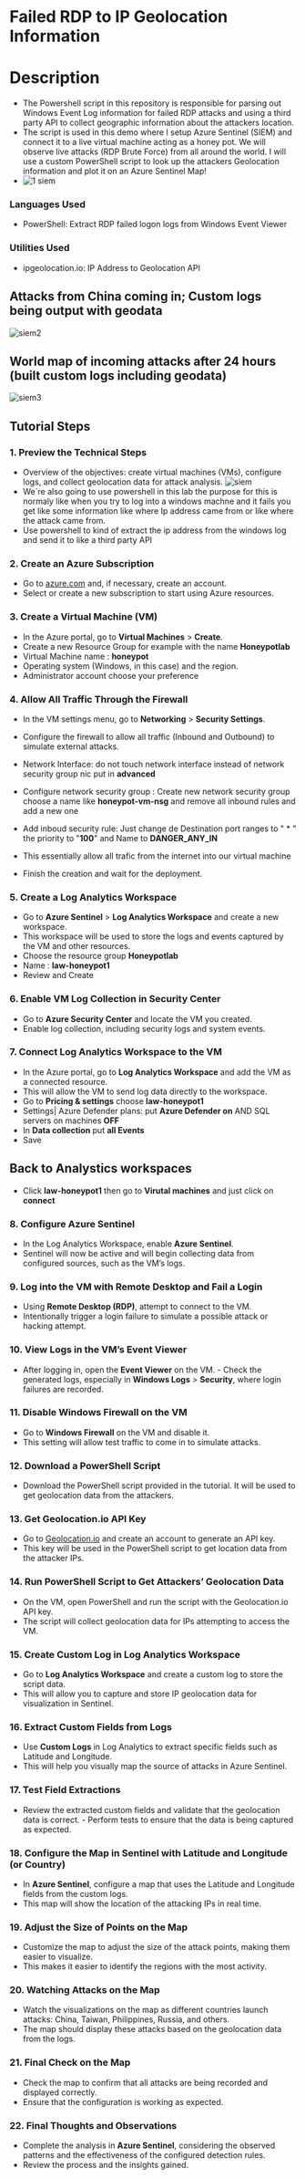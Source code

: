 #  Failed RDP to IP Geolocation Information
# Description
- The Powershell script in this repository is responsible for parsing out Windows Event Log information for failed RDP attacks and using a third party API to collect geographic information about the attackers location.
- The script is used in this demo where I setup Azure Sentinel (SIEM) and connect it to a live virtual machine acting as a honey pot. We will observe live attacks (RDP Brute Force) from all around the world. I will use a custom PowerShell script to look up the attackers Geolocation information and plot it on an Azure Sentinel Map!
- ![1 siem](https://github.com/user-attachments/assets/494679a9-bc6d-4e79-a29c-d1c64c8991b8)

### Languages Used
- PowerShell: Extract RDP failed logon logs from Windows Event Viewer
### Utilities Used
- ipgeolocation.io: IP Address to Geolocation API
## Attacks from China coming in; Custom logs being output with geodata
![siem2](https://github.com/user-attachments/assets/ee08cce8-ac5e-47a1-a05b-342bf2a571ca)


## World map of incoming attacks after 24 hours (built custom logs including geodata)
![siem3](https://github.com/user-attachments/assets/59b43b70-5e1b-4a1a-92d9-bc5c5ed8a579)

## Tutorial Steps

### 1. Preview the Technical Steps 
- Overview of the objectives: create virtual machines (VMs), configure logs, and collect geolocation data for attack analysis.
 ![siem](https://github.com/user-attachments/assets/bfc5256f-aac2-43bf-86d6-72eee6aece7a)
- We´re also going to use powershell in this lab the purpose for this is normaly like when you try to log into a windows machne and it fails you get like some information like where Ip address came from or like where the attack came from.
- Use powershell to kind of extract the ip address from the windows log and send it to like a third party API

### 2. Create an Azure Subscription 
- Go to [azure.com](https://azure.com) and, if necessary, create an account.
- Select or create a new subscription to start using Azure resources.

### 3. Create a Virtual Machine (VM) 
- In the Azure portal, go to **Virtual Machines** > **Create**.
- Create a new Resource Group for example with the name **Honeypotlab**
- Virtual Machine name : **honeypot**
- Operating system (Windows, in this case) and the region.
- Administrator account choose your preference
### 4. Allow All Traffic Through the Firewall 
- In the VM settings menu, go to **Networking** > **Security Settings**.
- Configure the firewall to allow all traffic (Inbound and Outbound) to simulate external attacks.
  
- Network Interface: do not touch network interface instead of network security group nic put in **advanced**
- Configure network security group : Create new network security group choose a name like **honeypot-vm-nsg** and remove all inbound rules and add a new one
- Add inboud security rule: Just change de Destination port ranges to " * " the priority to "**100**" and Name to **DANGER_ANY_IN**
- This essentially allow all trafic from the internet into our virtual machine 
- Finish the creation and wait for the deployment.


### 5. Create a Log Analytics Workspace 
- Go to **Azure Sentinel** > **Log Analytics Workspace** and create a new workspace.
- This workspace will be used to store the logs and events captured by the VM and other resources.
- Choose the resource group **Honeypotlab**
- Name : **law-honeypot1**
- Review and Create

### 6. Enable VM Log Collection in Security Center 
- Go to **Azure Security Center** and locate the VM you created.
- Enable log collection, including security logs and system events.

### 7. Connect Log Analytics Workspace to the VM 
- In the Azure portal, go to **Log Analytics Workspace** and add the VM as a connected resource.
- This will allow the VM to send log data directly to the workspace.
- Go to **Pricing & settings** choose **law-honeypot1**
- Settings| Azure Defender plans: put **Azure Defender on** AND SQL servers on machines **OFF**
- In **Data collection** put **all Events**
- Save

## Back to Analystics workspaces
- Click **law-honeypot1** then go to **Virutal machines** and just click on **connect**

### 8. Configure **Azure Sentinel**
- In the Log Analytics Workspace, enable **Azure Sentinel**.
- Sentinel will now be active and will begin collecting data from configured sources, such as the VM’s logs.

### 9. Log into the VM with Remote Desktop and Fail a Login 
- Using **Remote Desktop (RDP)**, attempt to connect to the VM.
- Intentionally trigger a login failure to simulate a possible attack or hacking attempt.

### 10. View Logs in the VM’s Event Viewer 
- After logging in, open the **Event Viewer** on the VM. - Check the generated logs, especially in **Windows Logs** > **Security**, where login failures are recorded.

### 11. Disable Windows Firewall on the VM 
- Go to **Windows Firewall** on the VM and disable it.
- This setting will allow test traffic to come in to simulate attacks.

### 12. Download a PowerShell Script 
- Download the PowerShell script provided in the tutorial. It will be used to get geolocation data from the attackers.

### 13. Get Geolocation.io API Key 
- Go to [Geolocation.io](https://geolocation.io) and create an account to generate an API key.
- This key will be used in the PowerShell script to get location data from the attacker IPs.

### 14. Run PowerShell Script to Get Attackers’ Geolocation Data 
- On the VM, open PowerShell and run the script with the Geolocation.io API key.
- The script will collect geolocation data for IPs attempting to access the VM.

### 15. Create Custom Log in Log Analytics Workspace 
- Go to **Log Analytics Workspace** and create a custom log to store the script data.
- This will allow you to capture and store IP geolocation data for visualization in Sentinel.

### 16. Extract Custom Fields from Logs 
- Use **Custom Logs** in Log Analytics to extract specific fields such as Latitude and Longitude.
- This will help you visually map the source of attacks in Azure Sentinel.

### 17. Test Field Extractions 
- Review the extracted custom fields and validate that the geolocation data is correct. - Perform tests to ensure that the data is being captured as expected.

### 18. Configure the Map in Sentinel with Latitude and Longitude (or Country)
- In **Azure Sentinel**, configure a map that uses the Latitude and Longitude fields from the custom logs.
- This map will show the location of the attacking IPs in real time.

### 19. Adjust the Size of Points on the Map 
- Customize the map to adjust the size of the attack points, making them easier to visualize.
- This makes it easier to identify the regions with the most activity.

### 20. Watching Attacks on the Map 
- Watch the visualizations on the map as different countries launch attacks: China, Taiwan, Philippines, Russia, and others.
- The map should display these attacks based on the geolocation data from the logs.


### 21. Final Check on the Map 
- Check the map to confirm that all attacks are being recorded and displayed correctly.
- Ensure that the configuration is working as expected.

### 22. Final Thoughts and Observations 
- Complete the analysis in **Azure Sentinel**, considering the observed patterns and the effectiveness of the configured detection rules.
- Review the process and the insights gained.
